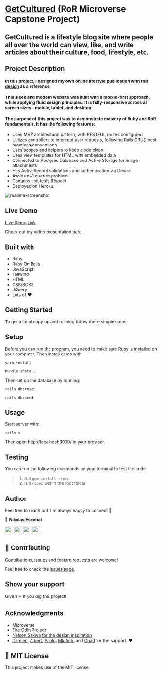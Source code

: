 # [GetCultured](https://getcultured.herokuapp.com/) (RoR Microverse Capstone Project)

## GetCultured is a lifestyle blog site where people all over the world can view, like, and write articles about their culture, food, lifestyle, etc.

## Project Description 

#### In this project, I designed my own online lifestyle publication with this [design](https://www.behance.net/gallery/14554909/liFEsTlye-Mobile-version) as a reference. 

#### This sleek and modern website was built with a mobile-first approach, while applying fluid design principles. It is fully-responsive across all screen sizes - mobile, tablet, and desktop. 


#### The purpose of this project was to demonstrate mastery of Ruby and RoR fundamentals. It has the following features:
- Uses MVP architectural pattern, with RESTFUL routes configured
- Utilizes controllers to intercept user requests, following Rails CRUD best practices/conventions
- Uses scopes and helpers to keep clode clean
- Uses view templates for HTML with embedded data
- Connected to Postgres Database and Active Storage for image attachments
- Has ActiveRecord validations and authentication via Devise
- Avoids n+1 queries problem
- Contains unit tests (Rspec)
- Deployed on Heroku

![readme-screenshot](https://user-images.githubusercontent.com/62937819/126404066-a1466bef-3bb2-4849-8fdf-ad329997fd5c.png)

## Live Demo

[Live Demo Link](https://getcultured.herokuapp.com/)

Check out my video presentation [here](https://www.loom.com/share/78f4ca36d77f4ec3bac8cb44a3278971?sharedAppSource=personal_library). 

## Built with

- Ruby
- Ruby On Rails
- JavaScript
- Tailwind
- HTML 
- CSS/SCSS
- JQuery
- Lots of :heart: 

## Getting Started

To get a local copy up and running follow these simple steps:

## Setup

Before you can run the program, you need to make sure [Ruby](https://www.ruby-lang.org/en/) is installed on your computer. Then install gems with:

```
yarn install
```
```
bundle install
```
Then set up the database by running:
```
rails db:reset
```
```
rails db:seed
```

## Usage

Start server with:
```
rails s
```
Then open http://localhost:3000/ in your browser.


## Testing 

You can run the following commands on your terminal to test the code: 

> 1. run `gem install rspec`
> 2. run `rspec` within the root folder


## Author 

Feel free to reach out. I'm always happy to connect :slightly_smiling_face:

👤 **Nikolas Escobal**

[<code><img height="26" src="https://cdn.iconscout.com/icon/free/png-256/github-153-675523.png"></code>](https://github.com/nikoescobal)
[<code><img height="26" src="https://upload.wikimedia.org/wikipedia/sco/thumb/9/9f/Twitter_bird_logo_2012.svg/1200px-Twitter_bird_logo_2012.svg.png"></code>](https://twitter.com/nikoescobal)
[<code><img height="26" src="https://upload.wikimedia.org/wikipedia/commons/thumb/c/c9/Linkedin.svg/1200px-Linkedin.svg.png"></code>](https://www.linkedin.com/in/nikolas-escobal/)
 <a href="mailto:niko.escobal@gmail.com?subject=Sup Niko?"><img height="26" src="https://cdn.worldvectorlogo.com/logos/official-gmail-icon-2020-.svg"></a>
 

## 🤝 Contributing

Contributions, issues and feature requests are welcome!

Feel free to check the [issues page](issues/).

## Show your support

Give a ⭐️ if you dig this project!

## Acknowledgments

- Microverse
- The Odin Project
- [Nelson Sakwa for the design inspiration](https://www.behance.net/sakwadesignstudio)
- [Damien](https://github.com/dkan), [Albert](https://github.com/albertpadin), [Paolo](https://www.linkedin.com/in/paolo-samontanez/), [Mkrtich](https://github.com/MkrtichSargsyan/), and [Chad](https://github.com/somoye123/) for the support. :heart:


## 📝 MIT License

This project makes use of the MIT license.
